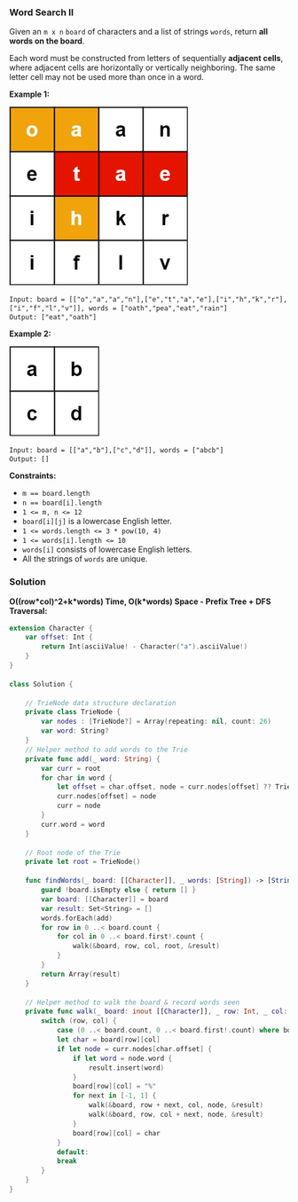 
### Word Search II

Given an `m x n` `board` of characters and a list of strings `words`, return __all words on the board__.

Each word must be constructed from letters of sequentially __adjacent cells__, where adjacent cells are horizontally or vertically neighboring. The same letter cell may not be used more than once in a word.

__Example 1:__

![question_212-0.jpg](../images/question_212-0.jpg)
```
Input: board = [["o","a","a","n"],["e","t","a","e"],["i","h","k","r"],["i","f","l","v"]], words = ["oath","pea","eat","rain"]
Output: ["eat","oath"]
```
__Example 2:__

![question_212-1.jpg](../images/question_212-1.jpg)
```
Input: board = [["a","b"],["c","d"]], words = ["abcb"]
Output: []
```

__Constraints:__
* `m == board.length`
* `n == board[i].length`
* `1 <= m, n <= 12`
* `board[i][j]` is a lowercase English letter.
* `1 <= words.length <= 3 * pow(10, 4)`
* `1 <= words[i].length <= 10`
* `words[i]` consists of lowercase English letters.
* All the strings of `words` are unique.

### Solution
__O((row\*col)^2+k\*words) Time, O(k\*words) Space - Prefix Tree + DFS Traversal:__
```Swift
extension Character {
    var offset: Int {
        return Int(asciiValue! - Character("a").asciiValue!)
    }
}

class Solution {
    
    // TrieNode data structure declaration
    private class TrieNode {
        var nodes : [TrieNode?] = Array(repeating: nil, count: 26)
        var word: String?
    }
    // Helper method to add words to the Trie
    private func add(_ word: String) {
        var curr = root
        for char in word {
            let offset = char.offset, node = curr.nodes[offset] ?? TrieNode()
            curr.nodes[offset] = node
            curr = node
        }
        curr.word = word
    }
    
    // Root node of the Trie
    private let root = TrieNode()
    
    func findWords(_ board: [[Character]], _ words: [String]) -> [String] {
        guard !board.isEmpty else { return [] }
        var board: [[Character]] = board
        var result: Set<String> = []
        words.forEach(add)
        for row in 0 ..< board.count {
            for col in 0 ..< board.first!.count {
                walk(&board, row, col, root, &result)
            }
        }
        return Array(result)
    }
    
    // Helper method to walk the board & record words seen
    private func walk(_ board: inout [[Character]], _ row: Int, _ col: Int, _ curr: TrieNode, _ result: inout Set<String>) {
        switch (row, col) {
            case (0 ..< board.count, 0 ..< board.first!.count) where board[row][col] != "%":
            let char = board[row][col]
            if let node = curr.nodes[char.offset] {
                if let word = node.word {
                    result.insert(word)
                }
                board[row][col] = "%"
                for next in [-1, 1] {
                    walk(&board, row + next, col, node, &result)
                    walk(&board, row, col + next, node, &result)
                }
                board[row][col] = char
            }
            default:
            break
        }
    }
}
```